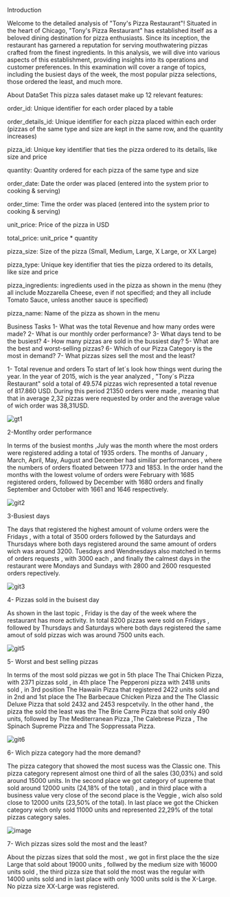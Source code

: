Introduction 

Welcome to the detailed analysis of "Tony's Pizza Restaurant"! Situated in the heart of Chicago, "Tony's Pizza Restaurant" has established itself as a beloved dining destination for pizza enthusiasts. Since its inception, the restaurant has garnered a reputation for serving mouthwatering pizzas crafted from the finest ingredients. In this analysis, we will dive into various aspects of this establishment, providing insights into its operations and customer preferences. In this examination will cover a range of topics, including the busiest days of the week, the most popular pizza selections, those ordered the least, and much more.

About DataSet
This pizza sales dataset make up 12 relevant features:

order_id: Unique identifier for each order placed by a table

order_details_id: Unique identifier for each pizza placed within each order (pizzas of the same type and size are kept in the same row, and the quantity increases)

pizza_id: Unique key identifier that ties the pizza ordered to its details, like size and price

quantity: Quantity ordered for each pizza of the same type and size

order_date: Date the order was placed (entered into the system prior to cooking & serving)

order_time: Time the order was placed (entered into the system prior to cooking & serving)

unit_price: Price of the pizza in USD

total_price: unit_price * quantity

pizza_size: Size of the pizza (Small, Medium, Large, X Large, or XX Large)

pizza_type: Unique key identifier that ties the pizza ordered to its details, like size and price

pizza_ingredients: ingredients used in the pizza as shown in the menu (they all include Mozzarella Cheese, even if not specified; and they all include Tomato Sauce, unless another sauce is specified)

pizza_name: Name of the pizza as shown in the menu

Business Tasks
1- What was the total Revenue and how many ordes were made?
2- What is our monthly order performance?
3- What days tend to be the busiest?
4- How many pizzas are sold in the bussiest day?
5- What are the best and worst-selling pizzas?
6- Which of our Pizza Category is the most in demand?
7- What pizzas sizes sell the most and the least?

1- Total revenue and orders
To start of let´s look how things went during the year. In the year of 2015, wich is the year analyzed , "Tony´s Pizza Restaurant" sold a total of 49.574 pizzas wich represented a total revenue of 817.860 USD. During this period 21350 orders were made , meaning that that in average 2,32 pizzas were requested by order and the average value of wich order was 38,31USD.

![gt1](https://github.com/AndreCammoes/pizza_sales/assets/160741788/342f0253-9e23-4b8a-8a80-f5c8941ede8b)

2-Montlhy order performance

In terms of the busiest months ,July was the month where the most orders were registered adding a total of 1935 orders. The months of January , March, April, May, August and December had similiar performances , where the numbers of orders floated between 1773 and 1853. In the order hand the months with the lowest volume of orders were February with 1685 registered orders, followed by December with 1680 orders and finally September and October with 1661 and 1646 respectively.

![git2](https://github.com/AndreCammoes/pizza_sales/assets/160741788/dbb5719f-7715-4dd4-905c-26b558ffbf2d)

3-Busiest days

The days that registered the highest amount of volume orders were the Fridays , with a total of 3500 orders followed by the Saturdays and Thursdays where both days registered around the same amount of orders wich was around 3200. Tuesdays and Wendnesdays also matched in terms of orders requests , with 3000 each , and finally the calmest days in the restaurant were Mondays and Sundays with 2800 and 2600 resquested orders repectively.

![git3](https://github.com/AndreCammoes/pizza_sales/assets/160741788/41554c3b-0539-4182-850d-3bc972466c07)

4- Pizzas sold in the buisest day

 As shown in the last topic , Friday is the day of the week where the restaurant has more activity. In total 8200 pizzas were sold on Fridays , followed by Thursdays and Saturdays where both days registered the same amout of sold pizzas wich was around 7500 units each.

 ![git5](https://github.com/AndreCammoes/pizza_sales/assets/160741788/a074fb1d-96fe-432e-8a18-20cb03c72888)

 5- Worst and best selling pizzas

 In terms of the most sold pizzas we got in 5th place The Thai Chicken Pizza, with 2371 pizzas sold , in 4th place The Pepperoni pizza with 2418 units sold , in 3rd position The Hawaiin Pizza that registered 2422 units sold and in 2nd and 1st place the The Barbecaue Chicken Pizza and the The Classic Deluxe Pizza that sold 2432 and 2453 respcetvily.
 In the other hand , the pizza the sold the least was the The Brie Carre Pizza that sold only 490 units, followed by The Mediterranean Pizza ,The Calebrese Pizza , The Spinach Supreme Pizza and The Soppressata Pizza.

 ![git6](https://github.com/AndreCammoes/pizza_sales/assets/160741788/dae699e5-9f12-4465-8004-be62518711ec)

 6- Wich pizza category had the more demand?

 The pizza category that showed the most sucess was the Classic one. This pizza category represent almost one third of all the sales (30,03%) and sold around 15000 units. In the second place we got category of supreme that sold around 12000 units (24,18% of the total) , and in third place with a business value very close of the second place is the Veggie , wich also sold close to 12000 units (23,50% of the total). In last place we got the Chicken category wich only sold 11000 units and represented 22,29% of the total pizzas category sales.

 ![image](https://github.com/AndreCammoes/pizza_sales/assets/160741788/71f61a38-fffa-408d-b813-5d56b2150adc)

 7- Wich pizzas sizes sold the most and the least?

 About the pizzas sizes that sold the most , we got in first place the the size Large that sold about 19000 units , follwed by the medium size with 16000 units sold , the third pizza size that sold the most was the regular with 14000 units sold and in last place with only 1000 units sold is the X-Large. No pizza size XX-Large was registered.

 

 


 

 

 

 

 














